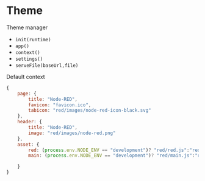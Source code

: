 # Theme

Theme manager

- `init(runtime)`
- `app()`
- `context()`
- `settings()`
- `serveFile(baseUrl,file)`

Default context

```js
{
    page: {
        title: "Node-RED",
        favicon: "favicon.ico",
        tabicon: "red/images/node-red-icon-black.svg"
    },
    header: {
        title: "Node-RED",
        image: "red/images/node-red.png"
    },
    asset: {
        red: (process.env.NODE_ENV == "development")? "red/red.js":"red/red.min.js",
        main: (process.env.NODE_ENV == "development")? "red/main.js":"red/main.min.js",

    }
}
```

